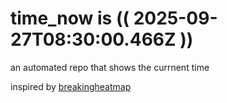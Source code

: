# time_now is (( 2025-09-27T08:30:00.466Z ))

an automated repo that shows the currnent time

inspired by [breakingheatmap](https://github.com/breakingheatmap/breakingheatmap)